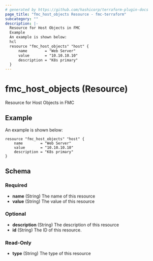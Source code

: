 ```yaml
---
# generated by https://github.com/hashicorp/terraform-plugin-docs
page_title: "fmc_host_objects Resource - fmc-terraform"
subcategory: ""
description: |-
  Resource for Host Objects in FMC
  Example
  An example is shown below:
  hcl
  resource "fmc_host_objects" "host" {
      name        = "Web Server"
      value       = "10.10.10.10"
      description = "K8s primary"
  }
---
```


# fmc_host_objects (Resource)

Resource for Host Objects in FMC

## Example
An example is shown below: 
```hcl
resource "fmc_host_objects" "host" {
    name        = "Web Server"
    value       = "10.10.10.10"
    description = "K8s primary"
}
```



<!-- schema generated by tfplugindocs -->
## Schema

### Required

- **name** (String) The name of this resource
- **value** (String) The value of this resource

### Optional

- **description** (String) The description of this resource
- **id** (String) The ID of this resource.

### Read-Only

- **type** (String) The type of this resource


